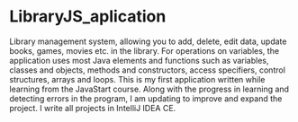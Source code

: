 # LibraryJS_aplication
Library management system, allowing you to add, delete, edit data, update books, games, movies etc. in the library. For operations on variables, the application uses most Java elements and functions such as variables, classes and objects, methods and constructors, access specifiers, control structures, arrays and loops. This is my first application written while learning from the JavaStart course. Along with the progress in learning and detecting errors in the program, I am updating to improve and expand the project. I write all projects in IntelliJ IDEA CE. 
